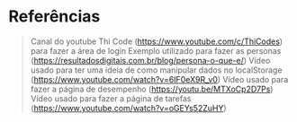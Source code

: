 # Referências

>Canal do youtube Thi Code (https://www.youtube.com/c/ThiCodes) para fazer a área de login
>Exemplo utilizado para fazer as personas (https://resultadosdigitais.com.br/blog/persona-o-que-e/)
>Vídeo usado para ter uma ideia de como manipular dados no localStorage (https://www.youtube.com/watch?v=6IF0eX9R_v0)
>Vídeo usado para fazer a página de desempenho (https://youtu.be/MTXoCp2D7Ps)
>Vídeo usado para fazer a página de tarefas (https://www.youtube.com/watch?v=oGEYs52ZuHY)


